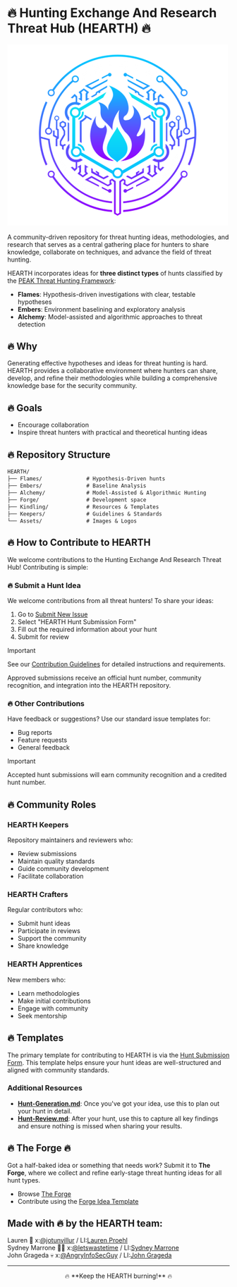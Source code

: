 # 🔥 Hunting Exchange And Research Threat Hub (HEARTH) 🔥

<img src="/Assets/HEARTH-logo.png" alt="HEARTH Logo" width="500"/>

A community-driven repository for threat hunting ideas, methodologies, and research that serves as a central gathering place for hunters to share knowledge, collaborate on techniques, and advance the field of threat hunting.

HEARTH incorporates ideas for **three distinct types** of hunts classified by the [PEAK Threat Hunting Framework](https://www.splunk.com/en_us/blog/security/peak-threat-hunting-framework.html):
- **Flames**: Hypothesis-driven investigations with clear, testable hypotheses
- **Embers**: Environment baselining and exploratory analysis
- **Alchemy**: Model-assisted and algorithmic approaches to threat detection

## 🔥 Why 
Generating effective hypotheses and ideas for threat hunting is hard. HEARTH provides a collaborative environment where hunters can share, develop, and refine their methodologies while building a comprehensive knowledge base for the security community.

## 🔥 Goals 
- Encourage collaboration
- Inspire threat hunters with practical and theoretical hunting ideas

## 🔥 Repository Structure

```
HEARTH/
├── Flames/              # Hypothesis-Driven hunts
├── Embers/              # Baseline Analysis
├── Alchemy/             # Model-Assisted & Algorithmic Hunting
├── Forge/               # Development space
├── Kindling/            # Resources & Templates
├── Keepers/             # Guidelines & Standards
└── Assets/              # Images & Logos
```

## 🔥 How to Contribute to HEARTH 

We welcome contributions to the Hunting Exchange And Research Threat Hub! Contributing is simple:

### 🔥 Submit a Hunt Idea

We welcome contributions from all threat hunters! To share your ideas:

1. Go to [Submit New Issue](https://github.com/triw0lf/HEARTH/issues/new/choose)
2. Select "HEARTH Hunt Submission Form"
3. Fill out the required information about your hunt
4. Submit for review

> [!IMPORTANT]
> See our [Contribution Guidelines](/Keepers/CONTRIBUTING.md) for detailed instructions and requirements.

Approved submissions receive an official hunt number, community recognition, and integration into the HEARTH repository.

### 🔥 Other Contributions

Have feedback or suggestions? Use our standard issue templates for:
- Bug reports
- Feature requests
- General feedback


> [!IMPORTANT]
> Accepted hunt submissions will earn community recognition and a credited hunt number.

## 🔥 Community Roles

### HEARTH Keepers
Repository maintainers and reviewers who:
- Review submissions
- Maintain quality standards
- Guide community development
- Facilitate collaboration

### HEARTH Crafters
Regular contributors who:
- Submit hunt ideas
- Participate in reviews
- Support the community
- Share knowledge

### HEARTH Apprentices
New members who:
- Learn methodologies
- Make initial contributions
- Engage with community
- Seek mentorship

## 🔥 Templates 

The primary template for contributing to HEARTH is via the [Hunt Submission Form](https://github.com/HEARTH/issues/new/choose). This template helps ensure your hunt ideas are well-structured and aligned with community standards.

### Additional Resources
- **[Hunt-Generation.md](/Kindling/Hunt-Generation.md)**: Once you've got your idea, use this to plan out your hunt in detail.
- **[Hunt-Review.md](/Kindling/Hunt-Review.md)**: After your hunt, use this to capture all key findings and ensure nothing is missed when sharing your results.

## 🔥 The Forge 🔥
Got a half-baked idea or something that needs work? Submit it to **The Forge**, where we collect and refine early-stage threat hunting ideas for all hunt types.

- Browse [The Forge](/Forge/)
- Contribute using the [Forge Idea Template](/Forge/Forge-Idea-Template.md)

## Made with 🔥 by the HEARTH team: 
Lauren 🤠 x:[@jotunvillur](https://x.com/jotunvillur) / LI:[Lauren Proehl](https://www.linkedin.com/in/laurenproehl/)  
Sydney Marrone 🏋️‍♀️ x:[@letswastetime](https://x.com/letswastetime) / LI:[Sydney Marrone](https://www.linkedin.com/in/sydneymarrone/)  
John Grageda :skull: x:[@AngryInfoSecGuy](https://x.com/AngryInfoSecGuy) / LI:[John Grageda](https://www.linkedin.com/in/johngrageda/)

---
<p align="center">
  🔥 **Keep the HEARTH burning!** 🔥
</p>
